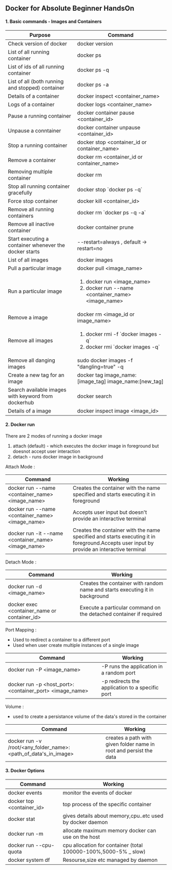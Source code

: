 ## Docker for Absolute Beginner HandsOn

#### 1. Basic commands - Images and Containers

Purpose | Command
------------- | -------------
  Check version of docker | docker version 
  List of all running container |  docker ps 
  List of ids of all running container | docker ps -q
  List of all (both running and stopped) container | docker ps -a 
  Details of a container | docker inspect <container_name>
  Logs of a container | docker logs <container_name>
  Pause a running container | docker container pause <container_id>
  Unpause a conntainer | docker container unpause <container_id>
  Stop a running container | docker stop <container_id or container_name>
  Remove a container | docker rm <container_id or container_name>
  Removing multiple container | docker rm <list of container_id or container_name separated by space>
  Stop all running container gracefully | docker stop \`docker ps -q\` 
  Force stop container | docker kill <container_id>
  Remove all running containers | docker rm \`docker ps -q -a\`
  Remove all inactive container | docker container prune
  Start executing a container whenever the docker starts | --restart=always , default -> restart=no
  List of all images | docker images 
  Pull a particular image | docker pull <image_name>
  Run a particular image | <ol><li>docker run <image_name></li> <li>docker run --name <container_name> <image_name></li></ol> 
  Remove a image |  docker rm <image_id or image_name> 
  Remove all images | <ol><li>docker rmi -f \`docker images -q\` </li><li> docker rmi \`docker images -q\`</li></ol> 
  Remove all danging images | sudo docker images -f "dangling=true" -q
  Create a new tag for an image | docker tag image_name:[image_tag] image_name:[new_tag]
  Search available images with keyword from dockerhub | docker search <imagename-keyword>
  Details of a image | docker inspect image <image_id>
#### 2. Docker run
   
   There are 2 modes of running a docker image<br/>
   1. attach (default) - which executes the docker image in foreground but doesnot accept user interaction
   2. detach - runs docker image in background
   
   Attach Mode : 
   
  Command | Working
  ------------- | -------------
  docker run --name <container_name><image_name> | Creates the container with the name specified and starts executing it in foreground
  docker run --name <container_name><image_name>  | Accepts user input but doesn't provide an interactive terminal
  docker run -it --name <container_name><image_name> | Creates the container with the name specified and starts executing it in foreground.Accepts user input by provide an interactive terminal
  
  Detach Mode :
  
  Command | Working
  ------------- | -------------
  docker run -d <image_name> | Creates the container with random name and starts executing it in background
  docker exec <container_name or container_id> <command> | Execute a particular command on the detached container if required
  
  Port Mapping :
  
  - Used to redirect a container to a different port 
  - Used when user create multiple instances of a single image
  
  Command | Working
  ------------- | -------------
  docker run -P <image_name> | -P runs the application in a random port
  docker run -p <host_port>:<container_port> <image_name> | -p redirects the application to a specific port
  

  Volume : 
  - used to create a persistance volume of the data's stored in the container
  
  Command | Working
  ------------- | -------------
 docker run -v  /root/<any_folder_name>:<path_of_data's_in_image> | creates a path with given folder name in root and persist the data
 
 
 #### 3. Docker Options
 
  Command | Working
  ------------- | -------------
 docker events | monitor the events of docker
 docker top <container_id> | top process of the specific container
 docker stat | gives details about memory,cpu..etc used by docker daemon
 docker run -m <space m or gb> | allocate maximum memory docker can use on the host
 docker run --cpu-quota <percentage> | cpu allocation for container (total 100000-100%,5000-5% _ slow)
 docker system df | Resourse,size etc managed by daemon 
 
  
